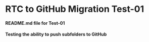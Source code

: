 # RTC to GitHub Migration Test-01
#### README.md file for Test-01
#### Testing the ability to push subfolders to GitHub
